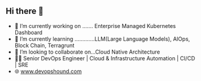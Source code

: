 ## Hi there 👋
- 🔭 I’m currently working on ....... Enterprise Managed Kubernetes Dashboard
- 🌱 I’m currently learning .............LLM(Large Language Models), AIOps, Block Chain, Terragrunt
- 👯 I’m looking to collaborate on...Cloud Native Architecture
- 👨‍💻 Senior DevOps Engineer | Cloud & Infrastructure Automation | CI/CD | SRE
- 🌐 www.devopshound.com
